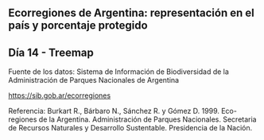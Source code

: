 ## Ecorregiones de Argentina: representación en el país y porcentaje protegido
## Día 14 - Treemap

Fuente de los datos: 
Sistema de Información de Biodiversidad de la Administración de Parques Nacionales de Argentina

https://sib.gob.ar/ecorregiones


Referencia: 
Burkart R., Bárbaro N., Sánchez R. y Gómez D. 1999. Eco-regiones de la Argentina. Administración de Parques Nacionales. Secretaria de Recursos Naturales y Desarrollo Sustentable. Presidencia de la Nación.
